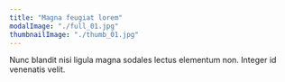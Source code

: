```yaml
---
title: "Magna feugiat lorem"
modalImage: "./full_01.jpg"
thumbnailImage: "./thumb_01.jpg"
---
```


Nunc blandit nisi ligula magna sodales lectus elementum non. Integer id venenatis velit.
